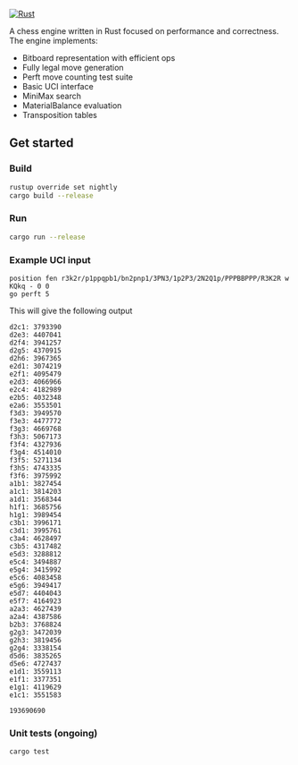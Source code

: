 [![Rust](https://github.com/MilanGarnier/ruches-chess/actions/workflows/rust.yml/badge.svg?branch=main)](https://github.com/MilanGarnier/ruches-chess/actions/workflows/rust.yml)

A chess engine written in Rust focused on performance and correctness. The engine implements:

- Bitboard representation with efficient ops
- Fully legal move generation
- Perft move counting test suite
- Basic UCI interface
- MiniMax search
- MaterialBalance evaluation
- Transposition tables

## Get started

### Build
```bash
rustup override set nightly
cargo build --release
```
### Run
```bash
cargo run --release
```

### Example UCI input
```
position fen r3k2r/p1ppqpb1/bn2pnp1/3PN3/1p2P3/2N2Q1p/PPPBBPPP/R3K2R w KQkq - 0 0
go perft 5
```

This will give the following output
```
d2c1: 3793390
d2e3: 4407041
d2f4: 3941257
d2g5: 4370915
d2h6: 3967365
e2d1: 3074219
e2f1: 4095479
e2d3: 4066966
e2c4: 4182989
e2b5: 4032348
e2a6: 3553501
f3d3: 3949570
f3e3: 4477772
f3g3: 4669768
f3h3: 5067173
f3f4: 4327936
f3g4: 4514010
f3f5: 5271134
f3h5: 4743335
f3f6: 3975992
a1b1: 3827454
a1c1: 3814203
a1d1: 3568344
h1f1: 3685756
h1g1: 3989454
c3b1: 3996171
c3d1: 3995761
c3a4: 4628497
c3b5: 4317482
e5d3: 3288812
e5c4: 3494887
e5g4: 3415992
e5c6: 4083458
e5g6: 3949417
e5d7: 4404043
e5f7: 4164923
a2a3: 4627439
a2a4: 4387586
b2b3: 3768824
g2g3: 3472039
g2h3: 3819456
g2g4: 3338154
d5d6: 3835265
d5e6: 4727437
e1d1: 3559113
e1f1: 3377351
e1g1: 4119629
e1c1: 3551583

193690690
```

### Unit tests (ongoing)
```bash
cargo test
```
